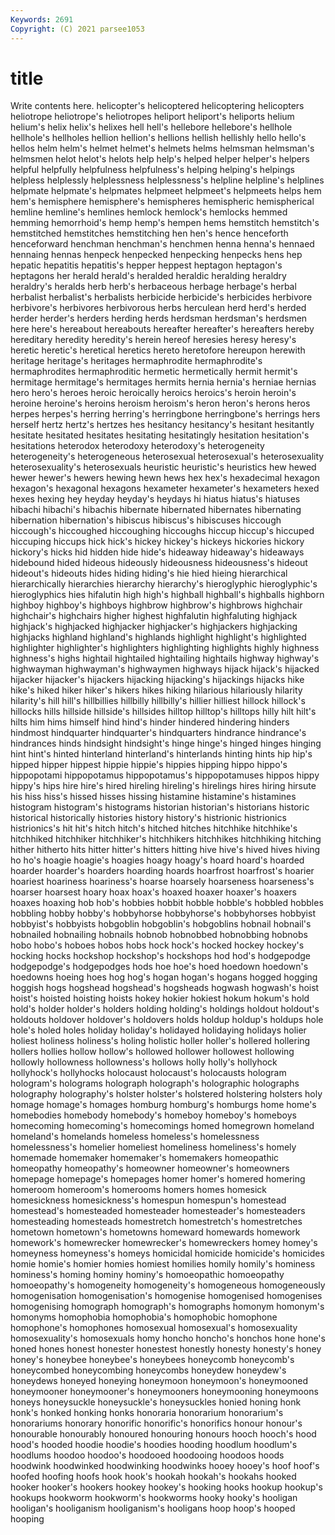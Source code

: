 ```yaml
---
Keywords: 2691
Copyright: (C) 2021 parsee1053
---
```


# title

Write contents here.
helicopter's helicoptered helicoptering helicopters heliotrope heliotrope's heliotropes heliport heliport's heliports
helium helium's helix helix's helixes hell hell's hellebore hellebore's hellhole
hellhole's hellholes hellion hellion's hellions hellish hellishly hello hello's hellos
helm helm's helmet helmet's helmets helms helmsman helmsman's helmsmen helot
helot's helots help help's helped helper helper's helpers helpful helpfully
helpfulness helpfulness's helping helping's helpings helpless helplessly helplessness helplessness's helpline
helpline's helplines helpmate helpmate's helpmates helpmeet helpmeet's helpmeets helps hem
hem's hemisphere hemisphere's hemispheres hemispheric hemispherical hemline hemline's hemlines hemlock
hemlock's hemlocks hemmed hemming hemorrhoid's hemp hemp's hempen hems hemstitch
hemstitch's hemstitched hemstitches hemstitching hen hen's hence henceforth henceforward henchman
henchman's henchmen henna henna's hennaed hennaing hennas henpeck henpecked henpecking
henpecks hens hep hepatic hepatitis hepatitis's hepper heppest heptagon heptagon's
heptagons her herald herald's heralded heraldic heralding heraldry heraldry's heralds
herb herb's herbaceous herbage herbage's herbal herbalist herbalist's herbalists herbicide
herbicide's herbicides herbivore herbivore's herbivores herbivorous herbs herculean herd herd's
herded herder herder's herders herding herds herdsman herdsman's herdsmen here
here's hereabout hereabouts hereafter hereafter's hereafters hereby hereditary heredity heredity's
herein hereof heresies heresy heresy's heretic heretic's heretical heretics hereto
heretofore hereupon herewith heritage heritage's heritages hermaphrodite hermaphrodite's hermaphrodites hermaphroditic
hermetic hermetically hermit hermit's hermitage hermitage's hermitages hermits hernia hernia's
herniae hernias hero hero's heroes heroic heroically heroics heroics's heroin
heroin's heroine heroine's heroins heroism heroism's heron heron's herons heros
herpes herpes's herring herring's herringbone herringbone's herrings hers herself hertz
hertz's hertzes hes hesitancy hesitancy's hesitant hesitantly hesitate hesitated hesitates
hesitating hesitatingly hesitation hesitation's hesitations heterodox heterodoxy heterodoxy's heterogeneity heterogeneity's
heterogeneous heterosexual heterosexual's heterosexuality heterosexuality's heterosexuals heuristic heuristic's heuristics hew
hewed hewer hewer's hewers hewing hewn hews hex hex's hexadecimal
hexagon hexagon's hexagonal hexagons hexameter hexameter's hexameters hexed hexes hexing
hey heyday heyday's heydays hi hiatus hiatus's hiatuses hibachi hibachi's
hibachis hibernate hibernated hibernates hibernating hibernation hibernation's hibiscus hibiscus's hibiscuses
hiccough hiccough's hiccoughed hiccoughing hiccoughs hiccup hiccup's hiccuped hiccuping hiccups
hick hick's hickey hickey's hickeys hickories hickory hickory's hicks hid
hidden hide hide's hideaway hideaway's hideaways hidebound hided hideous hideously
hideousness hideousness's hideout hideout's hideouts hides hiding hiding's hie hied
hieing hierarchical hierarchically hierarchies hierarchy hierarchy's hieroglyphic hieroglyphic's hieroglyphics hies
hifalutin high high's highball highball's highballs highborn highboy highboy's highboys
highbrow highbrow's highbrows highchair highchair's highchairs higher highest highfalutin highfaluting
highjack highjack's highjacked highjacker highjacker's highjackers highjacking highjacks highland highland's
highlands highlight highlight's highlighted highlighter highlighter's highlighters highlighting highlights highly
highness highness's highs hightail hightailed hightailing hightails highway highway's highwayman
highwayman's highwaymen highways hijack hijack's hijacked hijacker hijacker's hijackers hijacking
hijacking's hijackings hijacks hike hike's hiked hiker hiker's hikers hikes
hiking hilarious hilariously hilarity hilarity's hill hill's hillbillies hillbilly hillbilly's
hillier hilliest hillock hillock's hillocks hills hillside hillside's hillsides hilltop
hilltop's hilltops hilly hilt hilt's hilts him hims himself hind
hind's hinder hindered hindering hinders hindmost hindquarter hindquarter's hindquarters hindrance
hindrance's hindrances hinds hindsight hindsight's hinge hinge's hinged hinges hinging
hint hint's hinted hinterland hinterland's hinterlands hinting hints hip hip's
hipped hipper hippest hippie hippie's hippies hipping hippo hippo's hippopotami
hippopotamus hippopotamus's hippopotamuses hippos hippy hippy's hips hire hire's hired
hireling hireling's hirelings hires hiring hirsute his hiss hiss's hissed
hisses hissing histamine histamine's histamines histogram histogram's histograms historian historian's
historians historic historical historically histories history history's histrionic histrionics histrionics's
hit hit's hitch hitch's hitched hitches hitchhike hitchhike's hitchhiked hitchhiker
hitchhiker's hitchhikers hitchhikes hitchhiking hitching hither hitherto hits hitter hitter's
hitters hitting hive hive's hived hives hiving ho ho's hoagie
hoagie's hoagies hoagy hoagy's hoard hoard's hoarded hoarder hoarder's hoarders
hoarding hoards hoarfrost hoarfrost's hoarier hoariest hoariness hoariness's hoarse hoarsely
hoarseness hoarseness's hoarser hoarsest hoary hoax hoax's hoaxed hoaxer hoaxer's
hoaxers hoaxes hoaxing hob hob's hobbies hobbit hobble hobble's hobbled
hobbles hobbling hobby hobby's hobbyhorse hobbyhorse's hobbyhorses hobbyist hobbyist's hobbyists
hobgoblin hobgoblin's hobgoblins hobnail hobnail's hobnailed hobnailing hobnails hobnob hobnobbed
hobnobbing hobnobs hobo hobo's hoboes hobos hobs hock hock's hocked
hockey hockey's hocking hocks hockshop hockshop's hockshops hod hod's hodgepodge
hodgepodge's hodgepodges hods hoe hoe's hoed hoedown hoedown's hoedowns hoeing
hoes hog hog's hogan hogan's hogans hogged hogging hoggish hogs
hogshead hogshead's hogsheads hogwash hogwash's hoist hoist's hoisted hoisting hoists
hokey hokier hokiest hokum hokum's hold hold's holder holder's holders
holding holding's holdings holdout holdout's holdouts holdover holdover's holdovers holds
holdup holdup's holdups hole hole's holed holes holiday holiday's holidayed
holidaying holidays holier holiest holiness holiness's holing holistic holler holler's
hollered hollering hollers hollies hollow hollow's hollowed hollower hollowest hollowing
hollowly hollowness hollowness's hollows holly holly's hollyhock hollyhock's hollyhocks holocaust
holocaust's holocausts hologram hologram's holograms holograph holograph's holographic holographs holography
holography's holster holster's holstered holstering holsters holy homage homage's homages
homburg homburg's homburgs home home's homebodies homebody homebody's homeboy homeboy's
homeboys homecoming homecoming's homecomings homed homegrown homeland homeland's homelands homeless
homeless's homelessness homelessness's homelier homeliest homeliness homeliness's homely homemade homemaker
homemaker's homemakers homeopathic homeopathy homeopathy's homeowner homeowner's homeowners homepage homepage's
homepages homer homer's homered homering homeroom homeroom's homerooms homers homes
homesick homesickness homesickness's homespun homespun's homestead homestead's homesteaded homesteader homesteader's
homesteaders homesteading homesteads homestretch homestretch's homestretches hometown hometown's hometowns homeward
homewards homework homework's homewrecker homewrecker's homewreckers homey homey's homeyness homeyness's
homeys homicidal homicide homicide's homicides homie homie's homier homies homiest
homilies homily homily's hominess hominess's homing hominy hominy's homoeopathic homoeopathy
homoeopathy's homogeneity homogeneity's homogeneous homogeneously homogenisation homogenisation's homogenise homogenised homogenises
homogenising homograph homograph's homographs homonym homonym's homonyms homophobia homophobia's homophobic
homophone homophone's homophones homosexual homosexual's homosexuality homosexuality's homosexuals homy honcho
honcho's honchos hone hone's honed hones honest honester honestest honestly
honesty honesty's honey honey's honeybee honeybee's honeybees honeycomb honeycomb's honeycombed
honeycombing honeycombs honeydew honeydew's honeydews honeyed honeying honeymoon honeymoon's honeymooned
honeymooner honeymooner's honeymooners honeymooning honeymoons honeys honeysuckle honeysuckle's honeysuckles honied
honing honk honk's honked honking honks honoraria honorarium honorarium's honorariums
honorary honorific honorific's honorifics honour honour's honourable honourably honoured honouring
honours hooch hooch's hood hood's hooded hoodie hoodie's hoodies hooding
hoodlum hoodlum's hoodlums hoodoo hoodoo's hoodooed hoodooing hoodoos hoods hoodwink
hoodwinked hoodwinking hoodwinks hooey hooey's hoof hoof's hoofed hoofing hoofs
hook hook's hookah hookah's hookahs hooked hooker hooker's hookers hookey
hookey's hooking hooks hookup hookup's hookups hookworm hookworm's hookworms hooky
hooky's hooligan hooligan's hooliganism hooliganism's hooligans hoop hoop's hooped hooping
